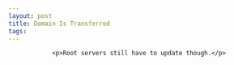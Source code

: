 ```yaml
---
layout: post
title: Domain Is Transferred
tags:
---
```



                <p>Root servers still have to update though.</p>
